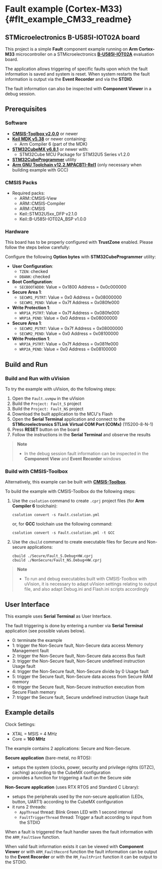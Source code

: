 # Fault example (Cortex-M33) {#flt_example_CM33_readme}

## STMicroelectronics B-U585I-IOT02A board

This project is a simple **Fault** component example running on **Arm Cortex-M33** microcontroller on a STMicroelectronics [**B-U585I-IOT02A**](https://www.st.com/en/evaluation-tools/b-u585i-iot02a.html) evaluation board.

The application allows triggering of specific faults upon which the fault information is saved and system is reset. When system restarts the fault information is output via the **Event Recorder** and via the **STDIO**.

The fault information can also be inspected with **Component Viewer** in a debug session.

## Prerequisites

### Software

 - [**CMSIS-Toolbox v2.0.0**](https://github.com/Open-CMSIS-Pack/cmsis-toolbox/releases) or newer
 - [**Keil MDK v5.38**](https://www.keil.com/mdk5) or newer containing:
   - Arm Compiler 6 (part of the MDK)
 - [**STM32CubeMX v6.8.1**](https://www.st.com/en/development-tools/stm32cubemx.html) or newer with:
   - STM32Cube MCU Package for STM32U5 Series v1.2.0
 - [**STM32CubeProgrammer**](https://www.st.com/en/development-tools/stm32cubeprog.html) utility
 - [**Arm GNU Toolchain v12.2.MPACBTI-Rel1**](https://developer.arm.com/downloads/-/arm-gnu-toolchain-downloads)
   (only necessary when building example with GCC)

### CMSIS Packs

 - Required packs:
    - ARM::CMSIS-View
    - ARM::CMSIS-Compiler
    - ARM::CMSIS
    - Keil::STM32U5xx_DFP v2.1.0
    - Keil::B-U585I-IOT02A_BSP v1.0.0

### Hardware

This board has to be properly configured with **TrustZone** enabled. Please follow the steps below carefully:

Configure the following **Option bytes** with **STM32CubeProgrammer** utility:
 - **User Configuration**:
   - `TZEN`: checked
   - `DBANK`: checked
 - **Boot Configuration**:
   - `SECBOOTADD0`:  Value = 0x1800 Address = 0x0c000000
 - **Secure Area 1**:
   - `SECWM1_PSTRT`: Value = 0x0    Address = 0x08000000
   - `SECWM1_PEND`:  Value = 0x7f   Address = 0x080fe000
 - **Write Protection 1**:
   - `WRP1A_PSTRT`:  Value = 0x7f   Address = 0x080fe000
   - `WRP1A_PEND`:   Value = 0x0    Address = 0x08000000
 - **Secure Area 1**:
   - `SECWM2_PSTRT`: Value = 0x7f   Address = 0x08000000
   - `SECWM2_PEND`:  Value = 0x0    Address = 0x08100000
 - **Write Protection 1**:
   - `WRP2A_PSTRT`:  Value = 0x7f   Address = 0x081fe000
   - `WRP2A_PEND`:   Value = 0x0    Address = 0x08100000

## Build and Run

### Build and Run with uVision

To try the example with uVision, do the following steps:
 1. Open the `Fault.uvmpw` in the uVision
 2. Build the `Project: Fault_S` project
 3. Build the `Project: Fault_NS` project
 4. Download the built application to the MCU's Flash
 5. Open the **Serial Terminal** application and connect to the **STMicroelectronics STLink Virtual COM Port (COMx)** (115200-8-N-1)
 6. Press **RESET** button on the board
 7. Follow the instructions in the **Serial Terminal** and observe the results

> **Note**
> - In the debug session fault information can be inspected in the **Component View** and **Event Recorder** windows

### Build with CMSIS-Toolbox

Alternatively, this example can be built with [**CMSIS-Toolbox**](https://github.com/Open-CMSIS-Pack/cmsis-toolbox).

To build the example with CMSIS-Toolbox do the following steps:

 1. Use the `csolution` command to create `.cprj` project files (for **Arm Compiler 6** toolchain):
    ```
    csolution convert -s Fault.csolution.yml
    ```
    or, for **GCC** toolchain use the following command:
    ```
    csolution convert -s Fault.csolution.yml -t GCC
    ```
 2. Use the `cbuild` command to create executable files for Secure and Non-secure applications:
    ```
    cbuild ./Secure/Fault_S.Debug+HW.cprj
    cbuild ./NonSecure/Fault_NS.Debug+HW.cprj
    ```

> **Note**
> - To run and debug executables built with CMSIS-Toolbox with uVision, it is necessary to adapt uVision settings relating to output file, and also adapt Debug.ini and Flash.ini scripts accordingly

## User Interface

This example uses **Serial Terminal** as User Interface.

The fault triggering is done by entering a number via **Serial Terminal** application (see possible values below).

 - 0: terminate the example
 - 1: trigger the Non-Secure fault, Non-Secure data access Memory Management fault
 - 2: trigger the Non-Secure fault, Non-Secure data access Bus fault
 - 3: trigger the Non-Secure fault, Non-Secure undefined instruction Usage fault
 - 4: trigger the Non-Secure fault, Non-Secure divide by 0 Usage fault
 - 5: trigger the Secure fault, Non-Secure data access from Secure RAM memory
 - 6: trigger the Secure fault, Non-Secure instruction execution from Secure Flash memory
 - 7: trigger the Secure fault, Secure undefined instruction Usage fault

## Example details

Clock Settings:
 - XTAL = MSIS =   4 MHz
 - Core =      **160 MHz**

The example contains 2 applications: Secure and Non-Secure.

**Secure application** (bare-metal, no RTOS):
 - setups the system (clocks, power, security and privilege rights (GTZC), caching) according to the CubeMX configuration
 - provides a function for triggering a fault on the Secure side

**Non-Secure application** (uses RTX RTOS and Standard C Library):
 - setups the peripherals used by the non-secure application (LEDs, button, UART1) according to the CubeMX configuration
 - it runs 2 threads:
    - `AppThread` thread: Blink Green LED with 1 second interval
    - `FaultTriggerThread` thread: Trigger a fault according to input from the STDIO

When a fault is triggered the fault handler saves the fault information with the `ARM_FaultSave` function.

When valid fault information exists it can be viewed with **Component Viewer** or with `ARM_FaultRecord` function the fault information can be output to the **Event Recorder** or with the `RM_FaultPrint` function it can be output to the STDIO.
